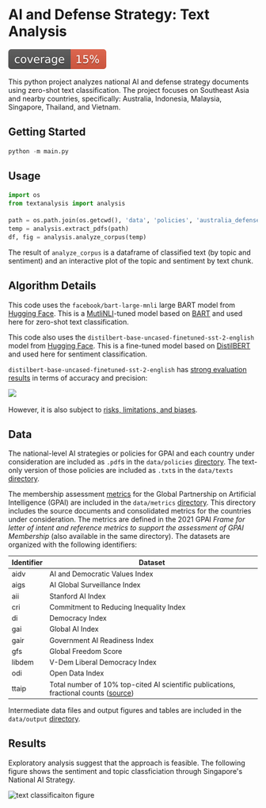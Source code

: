 # AI and Defense Strategy: Text Analysis

![coverage badge](https://raw.githubusercontent.com/ajkeith/StrategyDocumentAnalysis/main/coverage.svg)

This python project analyzes national AI and defense strategy documents using zero-shot text classification. The project focuses on Southeast Asia and nearby countries, specifically: Australia, Indonesia, Malaysia, Singapore, Thailand, and Vietnam. 

## Getting Started

```python
python -m main.py
```

## Usage

```python
import os
from textanalysis import analysis

path = os.path.join(os.getcwd(), 'data', 'policies', 'australia_defense.pdf')
temp = analysis.extract_pdfs(path)
df, fig = analysis.analyze_corpus(temp)
```

The result of `analyze_corpus` is a dataframe of classified text (by topic and sentiment) and an interactive plot of the topic and sentiment by text chunk. 

## Algorithm Details

This code uses the `facebook/bart-large-mnli` large BART model from [Hugging Face](https://huggingface.co/facebook/bart-large-mnli). This is a [MutliNLI](https://huggingface.co/datasets/multi_nli)-tuned model based on [BART](https://arxiv.org/abs/1910.13461) and used here for zero-shot text classification. 

This code also uses the `distilbert-base-uncased-finetuned-sst-2-english` model from [Hugging Face](https://huggingface.co/distilbert-base-uncased-finetuned-sst-2-english). This is a fine-tuned model based on [DistilBERT](https://arxiv.org/abs/1910.01108) and used here for sentiment classification. 

`distilbert-base-uncased-finetuned-sst-2-english` has [strong evaluation results](https://huggingface.co/distilbert-base-uncased-finetuned-sst-2-english) in terms of accuracy and precision:

<img src="https://user-images.githubusercontent.com/26749415/230005604-98fd3980-7d26-48b9-92f8-82197664a339.png" width="500">

However, it is also subject to [risks, limitations, and biases](https://huggingface.co/distilbert-base-uncased-finetuned-sst-2-english#risks-limitations-and-biases). 

## Data

The national-level AI strategies or policies for GPAI and each country under consideration are included as `.pdf`s in the `data/policies` [directory](https://github.com/ajkeith/StrategyDocumentAnalysis/tree/main/data/policies). The text-only version of those policies are included as `.txt`s in the `data/texts` [directory](https://github.com/ajkeith/StrategyDocumentAnalysis/tree/main/data/texts).

The membership assessment [metrics](https://gpai.ai/about/membership-and-observers-metrics.pdf) for the Global Partnership on Artificial Intelligence (GPAI) are included in the `data/metrics` [directory](https://github.com/ajkeith/StrategyDocumentAnalysis/tree/main/data/metrics). This directory includes the source documents and consolidated metrics for the countries under consideration. The metrics are defined in the 2021 GPAI _Frame for letter of intent and reference metrics to support the assessment of GPAI Membership_ (also available in the same directory). The datasets are organized with the following identifiers:

| Identifier | Dataset |
| --- | --- |
| aidv | AI and Democratic Values Index |
| aigs | AI Global Surveillance Index |
| aii | Stanford AI Index |
| cri | Commitment to Reducing Inequality Index |
| di | Democracy Index |
| gai | Global AI Index |
| gair | Government AI Readiness Index |
| gfs | Global Freedom Score |
| libdem | V-Dem Liberal Democracy Index |
| odi | Open Data Index |
| ttaip | Total number of 10% top-cited AI scientific publications, fractional counts ([source](https://oecd.ai/en/oecd-metrics-and-methods?selectedArea=bibliometrics&selectedVisualization=total-number-of-10-top-cited-ai-scientific-publications-fractional-counts)) |

Intermediate data files and output figures and tables are included in the `data/output` [directory](https://github.com/ajkeith/StrategyDocumentAnalysis/tree/main/data/output).

## Results

Exploratory analysis suggest that the approach is feasible. The following figure shows the sentiment and topic classficiation through Singapore's National AI Strategy.

![text classificaiton figure](https://user-images.githubusercontent.com/26749415/230006657-b511a380-7872-41ac-bd6b-daf230fb9790.png)
